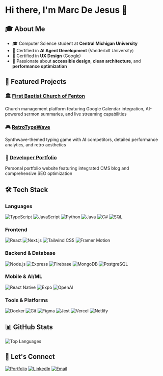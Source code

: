 # Hi there, I'm Marc De Jesus 👋

## 🎓 About Me

- 🎓 Computer Science student at **Central Michigan University**
- 🤖 Certified in **AI Agent Development** (Vanderbilt University)
- 🎨 Certified in **UX Design** (Google)
- 🌟 Passionate about **accessible design**, **clean architecture**, and **performance optimization**

## 🚀 Featured Projects

### 🏛️ [First Baptist Church of Fenton](https://firstbaptistchurchfenton.vercel.app/)
Church management platform featuring Google Calendar integration, AI-powered sermon summaries, and live streaming capabilities

### 🎮 [RetroTypeWave](https://retrotypewave.com)
Synthwave-themed typing game with AI competitors, detailed performance analytics, and retro aesthetics

### 💼 [Developer Portfolio](https://marcdejesusdev.com)
Personal portfolio website featuring integrated CMS blog and comprehensive SEO optimization

## 🛠️ Tech Stack

### Languages
![TypeScript](https://img.shields.io/badge/-TypeScript-3178C6?style=flat-square&logo=typescript&logoColor=white)
![JavaScript](https://img.shields.io/badge/-JavaScript-F7DF1E?style=flat-square&logo=javascript&logoColor=black)
![Python](https://img.shields.io/badge/-Python-3776AB?style=flat-square&logo=python&logoColor=white)
![Java](https://img.shields.io/badge/-Java-007396?style=flat-square&logo=java&logoColor=white)
![C#](https://img.shields.io/badge/-C%23-239120?style=flat-square&logo=c-sharp&logoColor=white)
![SQL](https://img.shields.io/badge/-SQL-4479A1?style=flat-square&logo=postgresql&logoColor=white)

### Frontend
![React](https://img.shields.io/badge/-React-61DAFB?style=flat-square&logo=react&logoColor=black)
![Next.js](https://img.shields.io/badge/-Next.js-000000?style=flat-square&logo=next.js&logoColor=white)
![Tailwind CSS](https://img.shields.io/badge/-Tailwind%20CSS-38B2AC?style=flat-square&logo=tailwind-css&logoColor=white)
![Framer Motion](https://img.shields.io/badge/-Framer%20Motion-0055FF?style=flat-square&logo=framer&logoColor=white)

### Backend & Database
![Node.js](https://img.shields.io/badge/-Node.js-339933?style=flat-square&logo=node.js&logoColor=white)
![Express](https://img.shields.io/badge/-Express-000000?style=flat-square&logo=express&logoColor=white)
![Firebase](https://img.shields.io/badge/-Firebase-FFCA28?style=flat-square&logo=firebase&logoColor=black)
![MongoDB](https://img.shields.io/badge/-MongoDB-47A248?style=flat-square&logo=mongodb&logoColor=white)
![PostgreSQL](https://img.shields.io/badge/-PostgreSQL-336791?style=flat-square&logo=postgresql&logoColor=white)

### Mobile & AI/ML
![React Native](https://img.shields.io/badge/-React%20Native-61DAFB?style=flat-square&logo=react&logoColor=black)
![Expo](https://img.shields.io/badge/-Expo-000020?style=flat-square&logo=expo&logoColor=white)
![OpenAI](https://img.shields.io/badge/-OpenAI%20APIs-412991?style=flat-square&logo=openai&logoColor=white)

### Tools & Platforms
![Docker](https://img.shields.io/badge/-Docker-2496ED?style=flat-square&logo=docker&logoColor=white)
![Git](https://img.shields.io/badge/-Git-F05032?style=flat-square&logo=git&logoColor=white)
![Figma](https://img.shields.io/badge/-Figma-F24E1E?style=flat-square&logo=figma&logoColor=white)
![Jest](https://img.shields.io/badge/-Jest-C21325?style=flat-square&logo=jest&logoColor=white)
![Vercel](https://img.shields.io/badge/-Vercel-000000?style=flat-square&logo=vercel&logoColor=white)
![Netlify](https://img.shields.io/badge/-Netlify-00C7B7?style=flat-square&logo=netlify&logoColor=white)

## 📊 GitHub Stats

![Top Languages](https://github-readme-stats.vercel.app/api/top-langs/?username=marcdejesus&layout=compact&theme=dark&hide_border=true)

## 🤝 Let's Connect

[![Portfolio](https://img.shields.io/badge/-Portfolio-000000?style=for-the-badge&logo=vercel&logoColor=white)](https://marcdejesusdev.com)
[![LinkedIn](https://img.shields.io/badge/-LinkedIn-0077B5?style=for-the-badge&logo=linkedin&logoColor=white)](https://linkedin.com/in/marc-de-jesús-075185252/)
[![Email](https://img.shields.io/badge/-Email-D14836?style=for-the-badge&logo=gmail&logoColor=white)](mailto:marcdejesusdev@gmail.com)
